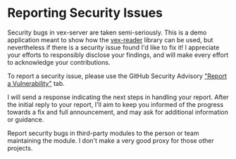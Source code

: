 # Reporting Security Issues

Security bugs in vex-server are taken semi-seriously. This is a demo application meant to show how the [vex-reader](https://github.com/vdanen/vex-reader) library can be used, but nevertheless if there is a security issue found I'd like to fix it!  I appreciate your efforts to responsibly disclose your findings, and will make every effort to acknowledge your contributions.

To report a security issue, please use the GitHub Security Advisory ["Report a Vulnerability"](https://github.com/vdanen/vex-server/security/advisories/new) tab.

I will send a response indicating the next steps in handling your report. After the initial reply to your report, I'll aim to keep you informed of the progress towards a fix and full announcement, and may ask for additional information or guidance.

Report security bugs in third-party modules to the person or team maintaining the module. I don't make a very good proxy for those other projects.
